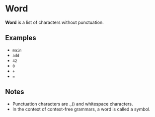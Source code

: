 # Word

**Word** is a list of characters without punctuation.

## Examples

* `main`
* `add`
* `42`
* `0`
* `+`
* `=`

## Notes

* Punctuation characters are .,() and whitespace characters.
* In the context of context-free grammars, a word is called a symbol.

